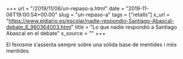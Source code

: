 +++
url = "/2019/11/06/un-repaso-a.html"
date = "2019-11-06T19:00:54+00:00"
slug = "un-repaso-a"
tags = ["retalls"]
x_url = "https://www.eldiario.es/escolar/nadie-respondio-Santiago-Abascal-debate_6_960364003.html"
title = "Lo que nadie respondió a Santiago Abascal en el debate"
x_source = ""
+++

El feixisme s’assenta sempre sobre una sòlida base de mentides i més mentides.
